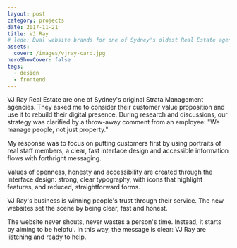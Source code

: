 ```yaml
---
layout: post
category: projects
date: 2017-11-21
title: VJ Ray
# lede: Dual website brands for one of Sydney's oldest Real Estate agencies.
assets:
  cover: /images/vjray-card.jpg
heroShowCover: false
tags:
  - design
  - frontend
---
```


VJ Ray Real Estate are one of Sydney's original Strata Management agencies. They asked me to consider their customer value proposition and use it to rebuild their digital presence. During research and discussions, our strategy was clarified by a throw-away comment from an employee: "We manage people, not just property."

<!-- @[LazyImage](project src="/images/vjray-research.png") -->

<Media ratio="1740/1681" image="/images/vjray-service-portraits.png" />

My response was to focus on putting customers first by using portraits of real staff members, a clear, fast interface design and accessible information flows with forthright messaging.

<MediaVideo src="287000040" ratio="540/1036" frame />

Values of openness, honesty and accessibility are created through the interface design: strong, clear typography, with icons that highlight features, and reduced, straightforward forms.

VJ Ray's business is winning people's trust through their service. The new websites set the scene by being clear, fast and honest.

<!-- > Our new sites are helping us to redefine how our customers think of us. All of our competitors look the same. Callum has helped us to avoid their pitfalls and create messages that set us apart in look, and in service approach.” _Michael Pollard, Owner_ -->

<Media ratio="2175/1600" image="/images/vjray-mobile-screens-2.png" />

The website never shouts, never wastes a person's time. Instead, it starts by aiming to be helpful. In this way, the message is clear: VJ Ray are listening and ready to help.

<!-- @[MarkdownNote](note="Frontend development done in collaboration with <a href='https://github.com/BarryPH'> Barry Phillip Hall.</a>") -->

<PostButton link="https://vjray.com.au" label="Visit VJ Ray" />
<PostButton link="https://vjraystrata.com.au" label="Visit VJ Ray Strata" />

<script>
import Media from "../../src/components/Media";
import MediaVideo from "../../src/components/MediaVideo";
import PostButton from "../../src/components/PostButton";
export default {
  components: {
    Media,
    MediaVideo,
    PostButton
  }
}
</script>
